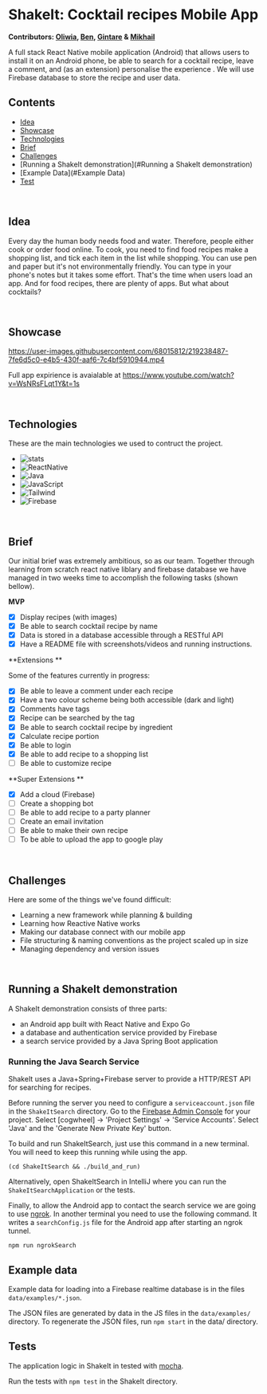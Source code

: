 

# ShakeIt: Cocktail recipes Mobile App
<b> Contributors: [Oliwia](https://github.com/Olive-kaa), [Ben](https://github.com/bsmith), 
[Gintare](https://github.com/GINTARE07) & [Mikhail](https://github.com/MikhailGorbunov) </b>



A full stack React Native mobile application (Android) that allows users to install it on an Android phone, be able to search for a cocktail recipe, leave a comment, and (as an extension) personalise the experience . We will use Firebase database to store the recipe and user data.

<!-- restaurant bookings through their unique profile. They can browse restaurant availability, create/review/delete bookings, as well as adding restaurants to their favourites. The backend is built in Java with Spring. -->

<!-- 🚧 <b> NB: This is app has reached its MVP, but is still under construction</b> 🚧 -->


## Contents 

* [Idea](#idea)
* [Showcase](#showcase)
* [Technologies](#technologies)
* [Brief](#brief)
* [Challenges](#challenges)
* [Running a ShakeIt demonstration](#Running a ShakeIt demonstration)
* [Example Data](#Example Data)
* [Test](#Test)

<br>

## Idea

Every day the human body needs food and water. Therefore, people either cook or order food online. To cook, you need to find food recipes make a shopping list, and tick each item in the list while shopping. You can use pen and paper but it's not environmentally friendly. You can type in your phone's notes but it takes some effort. That's the time when users load an app. And for food recipes, there are plenty of apps. But what about cocktails?

<br>

## Showcase

https://user-images.githubusercontent.com/68015812/219238487-7fe6d5c0-e4b5-430f-aaf6-7c4bf5910944.mp4

Full app expirience is avaialable at 
https://www.youtube.com/watch?v=WsNRsFLqt1Y&t=1s


<br>


## Technologies

These are the main technologies we used to contruct the project.

* ![stats]
* ![ReactNative]
* ![Java]
* ![JavaScript]
* ![Tailwind]
* ![Firebase]


<br>


## Brief
Our initial brief was extremely ambitious, so as our team. Together through learning from scratch react native liblary and firebase database we have managed in two weeks time to accomplish the following tasks (shown bellow).

**MVP**


- [x] Display recipes (with images)
- [x] Be able to search cocktail recipe by name
- [x] Data is stored in a database accessible through a RESTful API
- [x] Have a README file with screenshots/videos and running instructions.

<!-- API find or make -->

**Extensions **

Some of the features currently in progress:

- [x] Be able to leave a comment under each recipe
- [x] Have a two colour scheme being both accessible (dark and light)
- [x] Comments have tags 
- [x] Recipe can be searched by the tag
- [x] Be able to search cocktail recipe by ingredient
- [x] Calculate recipe portion 
- [x] Be able to login 
- [x] Be able to add recipe to a shopping list
- [ ] Be able to customize recipe

**Super Extensions **

- [x] Add a cloud (Firebase)
- [ ] Create a shopping bot 
- [ ] Be able to add recipe to a party planner 
- [ ] Create an email invitation
- [ ] Be able to make their own recipe 
- [ ] To be able to upload the app to google play

<br>

## Challenges

Here are some of the things we've found difficult:

* Learning a new framework while planning & building 
* Learning how Reactive Native works
* Making our database connect with our mobile app
* File structuring & naming conventions as the project scaled up in size
* Managing dependency and version issues


<br>



## Running a ShakeIt demonstration

A ShakeIt demonstration consists of three parts:

* an Android app built with React Native and Expo Go
* a database and authentication service provided by Firebase
* a search service provided by a Java Spring Boot application

### Running the Java Search Service

ShakeIt uses a Java+Spring+Firebase server to provide a HTTP/REST API for searching
for recipes.

Before running the server you need to configure a `serviceaccount.json` file in the `ShakeItSearch` directory.
Go to the [Firebase Admin Console](https://console.firebase.google.com/) for your project.  Select \[cogwheel\] -> 'Project Settings' -> 'Service Accounts'.
Select 'Java' and the 'Generate New Private Key' button.

To build and run ShakeItSearch, just use this command in a new terminal.  You will need to keep this running while using the app.

```
(cd ShakeItSearch && ./build_and_run)
```

Alternatively, open ShakeItSearch in IntelliJ where you can run the `ShakeItSearchApplication` or the tests.

Finally, to allow the Android app to contact the search service we are going to use
[ngrok](https://ngrok.com/).  In another terminal you need to use the following command.  It writes
a `searchConfig.js` file for the Android app after starting an ngrok tunnel.

```
npm run ngrokSearch
```

## Example data

Example data for loading into a Firebase realtime database is in the files `data/examples/*.json`.

The JSON files are generated by data in the JS files in the `data/examples/` directory. To regenerate the JSON files, run `npm start` in the data/ directory.

## Tests

The application logic in ShakeIt in tested with [mocha](https://mochajs.org/).

Run the tests with `npm test` in the ShakeIt directory.




<!-- MARKDOWN LINKS & IMAGES -->

<!-- [ReactNative]:https://img.shields.io/badge/React_Native-20232A?style=for-the-badge&logo=react&logoColor=61DAFB -->
[Java]:https://img.shields.io/badge/Java-ED8B00?style=for-the-badge&logo=openjdk&logoColor=white
[Spring]:https://img.shields.io/badge/Spring-6DB33F?style=for-the-badge&logo=spring&logoColor=white
[Hibernate]:https://img.shields.io/badge/Hibernate-59666C?style=for-the-badge&logo=Hibernate&logoColor=white
[PostgreSQL]:https://img.shields.io/badge/PostgreSQL-316192?style=for-the-badge&logo=postgresql&logoColor=white
[IntelliJ_IDEA]: https://img.shields.io/badge/IntelliJ_IDEA-000000.svg?style=for-the-badge&logo=intellij-idea&logoColor=white
[ReactNative]:https://img.shields.io/badge/React_Native-20232A?style=for-the-badge&logo=react&logoColor=61DAFB
[stats]:https://img.shields.io/tokei/lines/github/bsmith/ShakeIt
[Tailwind]:https://img.shields.io/badge/Tailwind_CSS-38B2AC?style=for-the-badge&logo=tailwind-css&logoColor=white
[Firebase]:https://www.vectorlogo.zone/logos/firebase/firebase-ar21.svg
[JavaScript]:https://img.shields.io/badge/JavaScript-F7DF1E?style=for-the-badge&logo=javascript&logoColor=black

